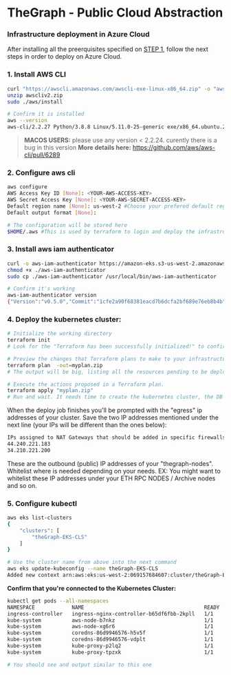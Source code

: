 # TheGraph -  Public Cloud Abstraction

### Infrastructure deployment in Azure Cloud

After installing all the preerquisites specified on [STEP 1](../), follow the next steps in order to deploy on Azure Cloud.

### 1. Install AWS CLI

```sh
curl "https://awscli.amazonaws.com/awscli-exe-linux-x86_64.zip" -o "awscliv2.zip"
unzip awscliv2.zip
sudo ./aws/install

# Confirm it is installed
aws --version
aws-cli/2.2.27 Python/3.8.8 Linux/5.11.0-25-generic exe/x86_64.ubuntu.20 prompt/off
```
>**MACOS USERS:** please use any version < 2.2.24. curently there is a bug in this version
**More details here:** https://github.com/aws/aws-cli/pull/6289


### 2. Configure aws cli
```sh
aws configure
AWS Access Key ID [None]: <YOUR-AWS-ACCESS-KEY>
AWS Secret Access Key [None]: <YOUR-AWS-SECRET-ACCESS-KEY>
Default region name [None]: us-west-2 #Choose your prefered default region here
Default output format [None]:

# The configuration will be stored here
$HOME/.aws #This is used by terraform to login and deploy the infrastructure
```
### 3. Install aws iam authenticator

```sh
curl -o aws-iam-authenticator https://amazon-eks.s3-us-west-2.amazonaws.com/1.21.2/2021-07-05/bin/linux/amd64/aws-iam-authenticator
chmod +x ./aws-iam-authenticator
sudo cp ./aws-iam-authenticator /usr/local/bin/aws-iam-authenticator

# Confirm it's working
aws-iam-authenticator version
{"Version":"v0.5.0","Commit":"1cfe2a90f68381eacd7b6dcfa2bf689e76eb8b4b"}
```

### 4. Deploy the kubernetes cluster:
```sh
# Initialize the working directory
terraform init
# Look for the "Terraform has been successfully initialized!" to confirm everything worked

# Preview the changes that Terraform plans to make to your infrastructure
terraform plan  -out=myplan.zip
# The output will be big, listing all the resources pending to be deployed on the public cloud

# Execute the actions proposed in a Terraform plan.
terraform apply "myplan.zip"
# Run and wait. It needs time to create the kubernetes cluster, the DB and all other necessary resources.
```
When the deploy job finishes you'll be prompted with the "egress" ip addresses of your cluster.
Save the two IP addresses mentioned under the next line (your IPs will be different than the ones below):
```sh
IPs assigned to NAT Gateways that should be added in specific firewalls that protects ETH endpoints, other resources:
44.240.221.183
34.210.221.200
```
These are the outbound (public) IP addresses of your "thegraph-nodes". Whitelist where is needed depending on your needs. EX: You might want to whitelist these IP addresses under your ETH RPC NODES / Archive nodes and so on.

### 5. Configure kubectl

```sh
aws eks list-clusters
{
    "clusters": [
        "theGraph-EKS-CLS"
    ]
}

# Use the cluster name from above into the next command
aws eks update-kubeconfig --name theGraph-EKS-CLS
Added new context arn:aws:eks:us-west-2:069157684607:cluster/theGraph-EKS-CLS to /home/YOUR_USER/.kube/config
```


**Confirm that you're connected to the Kubernetes Cluster:**
```sh
kubectl get pods --all-namespaces
NAMESPACE            NAME                                       READY   STATUS    RESTARTS   AGE
ingress-controller   ingress-nginx-controller-b65df6fbb-2kpll   1/1     Running   0          6m40s
kube-system          aws-node-b7nkz                             1/1     Running   0          25m
kube-system          aws-node-xg6r6                             1/1     Running   0          25m
kube-system          coredns-86d9946576-h5v5f                   1/1     Running   0          28m
kube-system          coredns-86d9946576-vdplt                   1/1     Running   0          28m
kube-system          kube-proxy-p2lq2                           1/1     Running   0          25m
kube-system          kube-proxy-tpzxk                           1/1     Running   0          25m

# You should see and output similar to this one
```
